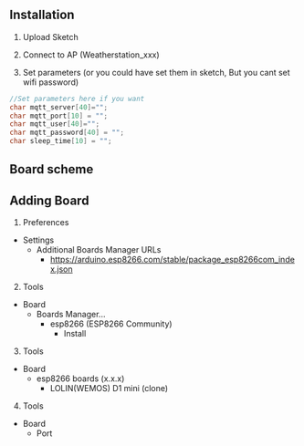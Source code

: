 
## Installation

1) Upload Sketch

2) Connect to AP (Weatherstation_xxx)

3) Set parameters (or you could have set them in sketch, But you cant set wifi password)

```C++
//Set parameters here if you want
char mqtt_server[40]="";
char mqtt_port[10] = "";
char mqtt_user[40]="";
char mqtt_password[40] = "";
char sleep_time[10] = "";
```
## Board scheme



## Adding Board

1) Preferences  
* Settings 
	* Additional Boards Manager URLs
		* https://arduino.esp8266.com/stable/package_esp8266com_index.json

2) Tools 
* Board
	* Boards Manager...
		* esp8266 (ESP8266 Community)
			* Install

3) Tools 
* Board
	* esp8266 boards (x.x.x) 
		* LOLIN(WEMOS) D1 mini (clone)

4) Tools 
* Board
	* Port


